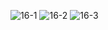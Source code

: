 ![16-1](https://cloud.githubusercontent.com/assets/16949849/14374421/50858b46-fd73-11e5-859d-80cb0011057d.JPG)
![16-2](https://cloud.githubusercontent.com/assets/16949849/14374423/511a35e8-fd73-11e5-9cec-8d39c8e7f4df.JPG)
![16-3](https://cloud.githubusercontent.com/assets/16949849/14374422/50e8cb02-fd73-11e5-831f-6301202c6bd2.JPG)
